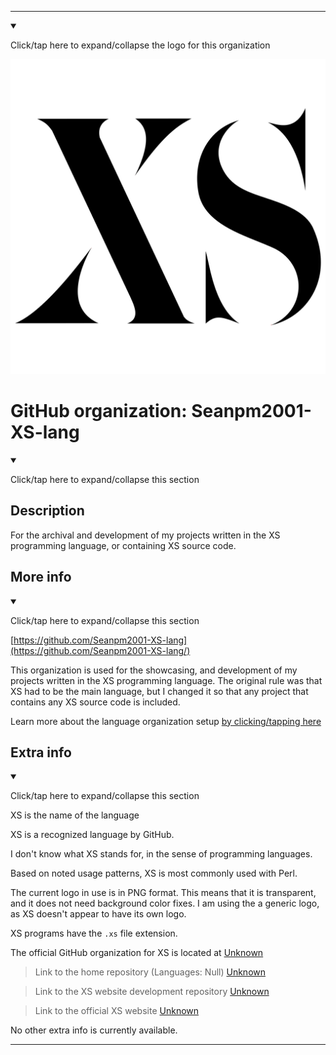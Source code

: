 
***

<!--
<details><summary><p>Click/tap here to expand/collapse the unused square logo for this project</p></summary>

![CommonWorkflowLanguage.jpeg failed to load. The file may be missing or corrupt. Check the file path for errors first.](/AdditionalInfo/2/Seanpm2001-CommonWorkflowLanguage-lang/CommonWorkflowLanguage.jpeg)

</details>
!-->

<!--
<details open><summary><p>Click/tap here to expand/collapse the full resolution (vector) logo for this project</p></summary>

![ failed to load. The file may be missing or corrupt. Check the file path for errors first.](/AdditionalInfo/2/Seanpm2001-AL-lang-lang/ML_logo.svg)

</details>

<details><summary><p>Click/tap here to expand/collapse the non-vector (raster) logo for this project</p></summary>
!-->

</details>

<details open><summary><p lang="en">Click/tap here to expand/collapse the logo for this organization</p></summary>

![XS_Logo.png failed to load. The file may be missing or corrupt. Check the file path for errors first.](/AdditionalInfo/2/Seanpm2001-XS-lang/XS_Logo.png)

</details>

<!--
</details>
!-->

# GitHub organization: Seanpm2001-XS-lang

<details open><summary><p lang="en">Click/tap here to expand/collapse this section</p></summary>

## Description

For the archival and development of my projects written in the XS programming language, or containing XS source code.

</details>

## More info

<details open><summary><p lang="en">Click/tap here to expand/collapse this section</p></summary>

[https://github.com/Seanpm2001-XS-lang](https://github.com/Seanpm2001-XS-lang/)

This organization is used for the showcasing, and development of my projects written in the XS programming language. The original rule was that XS had to be the main language, but I changed it so that any project that contains any XS source code is included.

Learn more about the language organization setup [by clicking/tapping here](/AdditionalInfo/LanguageOrgs/README.md)

</details>

## Extra info

<details open><summary><p lang="en">Click/tap here to expand/collapse this section</p></summary>

XS is the name of the language

XS is a recognized language by GitHub.

I don't know what XS stands for, in the sense of programming languages.

Based on noted usage patterns, XS is most commonly used with Perl.

The current logo in use is in PNG format. This means that it is transparent, and it does not need background color fixes. I am using the a generic logo, as XS doesn't appear to have its own logo.

XS programs have the `.xs` file extension.

The official GitHub organization for XS is located at [Unknown](https://github.com/)

> Link to the home repository (Languages: Null) [Unknown](https://github.com/)

> Link to the XS website development repository [Unknown](https://github.com/)

> Link to the official XS website [Unknown](https://github.com/)

<!-- I currently cannot figure out what file extension CommonWorkflowLanguage programs use. !-->

<!-- The logo currently in use is in GIF format, but is not animated.!-->

<!--I don't know what CommonWorkflowLanguage-lang stands for, in the sense of programming languages. !-->

No other extra info is currently available.

</details>

***
